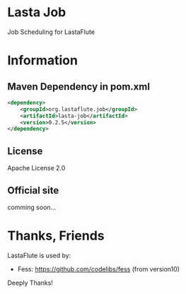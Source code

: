 Lasta Job
=======================
Job Scheduling for LastaFlute

# Information
## Maven Dependency in pom.xml
```xml
<dependency>
    <groupId>org.lastaflute.job</groupId>
    <artifactId>lasta-job</artifactId>
    <version>0.2.5</version>
</dependency>
```

## License
Apache License 2.0

## Official site
comming soon...

# Thanks, Friends
LastaFlute is used by:  
- Fess: https://github.com/codelibs/fess (from version10)

Deeply Thanks!
